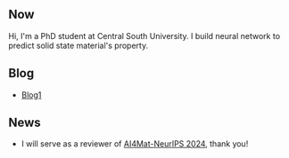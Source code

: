 ## Now

Hi, I'm a PhD student at Central South University.
I build neural network to predict solid state material's property.

## Blog

- [Blog1](https://github.com/hn-yu/hn-yu.github.io/issues/1)

## News

- I will serve as a reviewer of [AI4Mat-NeurIPS 2024](https://sites.google.com/view/ai4mat/home), thank you!
